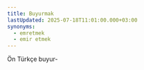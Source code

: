 ```yaml
---
title: Buyurmak
lastUpdated: 2025-07-18T11:01:00.000+03:00
synonyms:
  - emretmek
  - emir etmek
---
```

Ön Türkçe buyur- 
